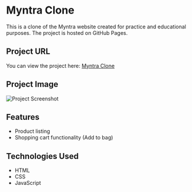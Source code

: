 # Myntra Clone

This is a clone of the Myntra website created for practice and educational purposes. The project is hosted on GitHub Pages.

## Project URL

You can view the project here: [Myntra Clone](https://manishsuthar94.github.io/myntra-clone/)

## Project Image

![Project Screenshot]([https://your-image-url-here.com/project-screenshot.png])

## Features

- Product listing
- Shopping cart functionality (Add to bag)

## Technologies Used

- HTML
- CSS
- JavaScript
